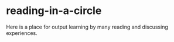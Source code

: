 # reading-in-a-circle
Here is a place for output learning by many reading and discussing experiences.
